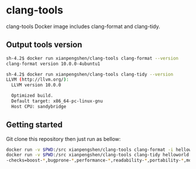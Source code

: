 # clang-tools

clang-tools Docker image includes clang-format and clang-tidy. 

## Output tools version

```bash
sh-4.2$ docker run xianpengshen/clang-tools clang-format --version
clang-format version 10.0.0-4ubuntu1

sh-4.2$ docker run xianpengshen/clang-tools clang-tidy --version
LLVM (http://llvm.org/):
  LLVM version 10.0.0

  Optimized build.
  Default target: x86_64-pc-linux-gnu
  Host CPU: sandybridge
```

## Getting started

Git clone this repository then just run as bellow:

```bash
docker run -v $PWD:/src xianpengshen/clang-tools clang-format -i helloworld.c
docker run -v $PWD:/src xianpengshen/clang-tools clang-tidy helloworld.c \
-checks=boost-*,bugprone-*,performance-*,readability-*,portability-*,modernize-*,clang-analyzer-cplusplus-*,clang-analyzer-*,cppcoreguidelines-*
```
